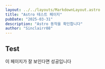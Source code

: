 ```yaml
---
layout: ../../layouts/MarkdownLayout.astro
title: "Astro 테스트 페이지"
pubDate: "2025-03-31"
description: "Astro 동작을 확인합니다"
author: "Sinclairr08"
---
```


## Test

이 페이지가 잘 보인다면 성공입니다